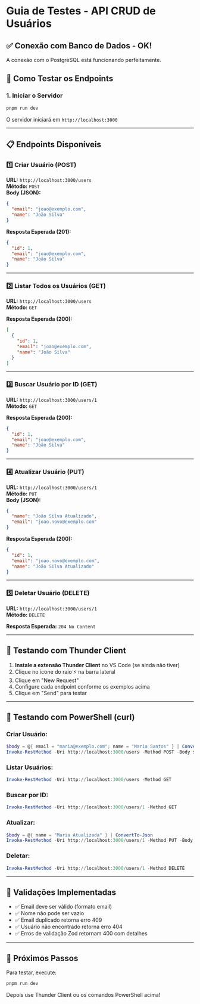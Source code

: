 # Guia de Testes - API CRUD de Usuários

## ✅ Conexão com Banco de Dados - OK!

A conexão com o PostgreSQL está funcionando perfeitamente.

## 🚀 Como Testar os Endpoints

### 1. Iniciar o Servidor

```bash
pnpm run dev
```

O servidor iniciará em `http://localhost:3000`

---

## 📋 Endpoints Disponíveis

### 1️⃣ **Criar Usuário (POST)**

**URL:** `http://localhost:3000/users`  
**Método:** `POST`  
**Body (JSON):**
```json
{
  "email": "joao@exemplo.com",
  "name": "João Silva"
}
```

**Resposta Esperada (201):**
```json
{
  "id": 1,
  "email": "joao@exemplo.com",
  "name": "João Silva"
}
```

---

### 2️⃣ **Listar Todos os Usuários (GET)**

**URL:** `http://localhost:3000/users`  
**Método:** `GET`

**Resposta Esperada (200):**
```json
[
  {
    "id": 1,
    "email": "joao@exemplo.com",
    "name": "João Silva"
  }
]
```

---

### 3️⃣ **Buscar Usuário por ID (GET)**

**URL:** `http://localhost:3000/users/1`  
**Método:** `GET`

**Resposta Esperada (200):**
```json
{
  "id": 1,
  "email": "joao@exemplo.com",
  "name": "João Silva"
}
```

---

### 4️⃣ **Atualizar Usuário (PUT)**

**URL:** `http://localhost:3000/users/1`  
**Método:** `PUT`  
**Body (JSON):**
```json
{
  "name": "João Silva Atualizado",
  "email": "joao.novo@exemplo.com"
}
```

**Resposta Esperada (200):**
```json
{
  "id": 1,
  "email": "joao.novo@exemplo.com",
  "name": "João Silva Atualizado"
}
```

---

### 5️⃣ **Deletar Usuário (DELETE)**

**URL:** `http://localhost:3000/users/1`  
**Método:** `DELETE`

**Resposta Esperada:** `204 No Content`

---

## 🧪 Testando com Thunder Client

1. **Instale a extensão Thunder Client** no VS Code (se ainda não tiver)
2. Clique no ícone do raio ⚡ na barra lateral
3. Clique em "New Request"
4. Configure cada endpoint conforme os exemplos acima
5. Clique em "Send" para testar

---

## 🧪 Testando com PowerShell (curl)

### Criar Usuário:
```powershell
$body = @{ email = "maria@exemplo.com"; name = "Maria Santos" } | ConvertTo-Json
Invoke-RestMethod -Uri http://localhost:3000/users -Method POST -Body $body -ContentType "application/json"
```

### Listar Usuários:
```powershell
Invoke-RestMethod -Uri http://localhost:3000/users -Method GET
```

### Buscar por ID:
```powershell
Invoke-RestMethod -Uri http://localhost:3000/users/1 -Method GET
```

### Atualizar:
```powershell
$body = @{ name = "Maria Atualizada" } | ConvertTo-Json
Invoke-RestMethod -Uri http://localhost:3000/users/1 -Method PUT -Body $body -ContentType "application/json"
```

### Deletar:
```powershell
Invoke-RestMethod -Uri http://localhost:3000/users/1 -Method DELETE
```

---

## 📝 Validações Implementadas

- ✅ Email deve ser válido (formato email)
- ✅ Nome não pode ser vazio
- ✅ Email duplicado retorna erro 409
- ✅ Usuário não encontrado retorna erro 404
- ✅ Erros de validação Zod retornam 400 com detalhes

---

## 🎯 Próximos Passos

Para testar, execute:

```bash
pnpm run dev
```

Depois use Thunder Client ou os comandos PowerShell acima!
